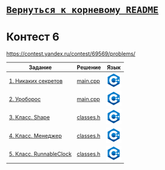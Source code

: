 # [__```Вернуться к корневому README```__](https://github.com/Teru3301/KFU/blob/main/README.md)  
# Контест 6  
https://contest.yandex.ru/contest/69569/problems/

| Задание | Решение | Язык |
| --- | --- | --- |
| [1. Никаких секретов](https://contest.yandex.ru/contest/69569/problems/1/) | [main.cpp](https://github.com/Teru3301/KFU/blob/main/Contests/Contest-2024-10-16/01/main.cpp) | [<img src="https://github.com/Teru3301/KFU/blob/main/img/cpp.png" width="40"/>]() |
| [2. Уроборос](https://contest.yandex.ru/contest/69569/problems/2/) | [main.cpp](https://github.com/Teru3301/KFU/blob/main/Contests/Contest-2024-10-16/02/main.cpp) | [<img src="https://github.com/Teru3301/KFU/blob/main/img/cpp.png" width="40"/>]() |
| [3. Класс. Shape](https://contest.yandex.ru/contest/69569/problems/3/) | [classes.h](https://github.com/Teru3301/KFU/blob/main/Contests/Contest-2024-10-16/03/classes.h) | [<img src="https://github.com/Teru3301/KFU/blob/main/img/cpp.png" width="40"/>]() |
| [4. Класс. Менеджер](https://contest.yandex.ru/contest/69569/problems/4/) | [classes.h](https://github.com/Teru3301/KFU/blob/main/Contests/Contest-2024-10-16/04/classes.h) | [<img src="https://github.com/Teru3301/KFU/blob/main/img/cpp.png" width="40"/>]() |
| [5. Класс. RunnableСlock](https://contest.yandex.ru/contest/69569/problems/5/) | [classes.h](https://github.com/Teru3301/KFU/blob/main/Contests/Contest-2024-10-16/05/classes.h) | [<img src="https://github.com/Teru3301/KFU/blob/main/img/cpp.png" width="40"/>]() |
